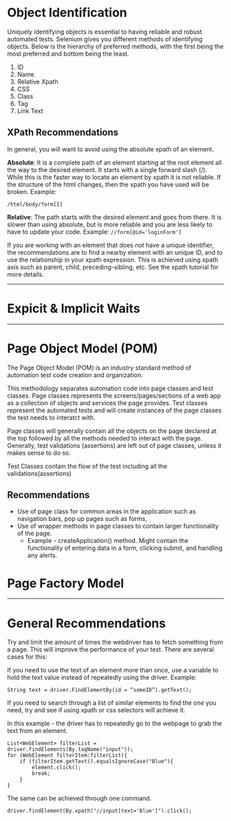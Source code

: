 # Object Identification #
Uniquely identifying objects is essential to having reliable and robust automated tests.  Selenium gives you different methods of identifying objects.  Below is the hierarchy of preferred methods, with the first being the most preferred and bottom being the least.  

 1. ID
 2. Name
 3. Relative Xpath
 4. CSS
 5. Class
 6. Tag
 7. Link Text
 
## XPath Recommendations ##
 
In general, you will want to avoid using the absolute xpath of an element.
 
**Absolute**: It is a complete path of an element starting at the root element all the way to the desired element.  It starts with a single forward slash (/).  While this is the faster way to locate an element by xpath it is not reliable.  If the structure of the html changes, then the xpath you have used will be broken.  Example:

```/html/body/form[1]```

**Relative**: The path starts with the desired element and goes from there.  It is slower than using absolute, but is more reliable and you are less likely to have to update your code.  Example:
```//form[@id='loginForm']```

If you are working with an element that does not have a unique identifier, the recommendations are to find a nearby element with an unique ID, and to use the relationship in your xpath expression.  This is achieved using xpath axis such as parent, child, preceding-sibling, etc.  See the xpath tutorial for more details.  

----------

# Expicit & Implicit Waits #

----------

# Page Object Model (POM) #

The Page Object Model (POM) is an industry standard method of automation test code creation and organization.  

This methodology separates automation code into page classes and test classes.  Page classes represents the screens/pages/sections of a web app as a collection of objects and services the page provides.  Test classes represent the automated tests and will create instances of the page classes the test needs to interatct with.  

Page classes will generally contain all the objects on the page declared at the top followed by all the methods needed to interact with the page.  Generally, test validations (assertions) are left out of page classes, unless it makes sense to do so.  

Test Classes contain the flow of the test including all the validations(assertions)

## Recommendations ##

 - Use of page class for common areas in the application such as navigation bars, pop up pages such as forms, 
 - Use of wrapper methods in page classes to contain larger functionality of the page.  
	 - Example - createApplication() method.  Might contain the functionality of entering data in a form, clicking submit, and handling any alerts.  
	 
# Page Factory Model #
	 
----------

# General Recommendations #

Try and limit the amount of times the webdriver has to fetch something from a page.  This will improve the performance of your test.  There are several cases for this:

If you need to use the text of an element more than once, use a variable to hold the text value instead of repeatedly using the driver.  Example:

```String text = driver.FindElementBy(id = “someID”).getText();```

If you need to search through a list of similar elements to find the one you need, try and see if using xpath or css selectors will achieve it.  

In this example - the driver has to repeatedly go to the webpage to grab the text from an element.

```
List<WebElement> filterList = driver.findElements(By.tagName("input"));
for (WebElement filterItem:filterList){
	if (filterItem.getText().equalsIgnoreCase("Blue"){
		element.click();
		break;
	}
}
```

The same can be achieved through one command.  
```
driver.findElement(By.xpath("//input[text='Blue']").click();
```
